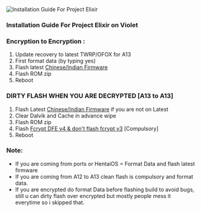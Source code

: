 ![Installation Guide For Project Elixir](https://i.imgur.com/3UmK6nS.png "Installation")

### Installation Guide For Project Elixir on Violet

### Encryption to Encryption :
1. Update recovery to latest TWRP/OFOX for A13 
2. First format data (by typing yes)
3. Flash latest [Chinese/Indian Firmware](https://xiaomifirmwareupdater.com/firmware/violet/)
4. Flash ROM zip
5. Reboot

### DIRTY FLASH WHEN YOU ARE DECRYPTED [A13 to A13]
1. Flash Latest [Chinese/Indian Firmware](https://xiaomifirmwareupdater.com/firmware/violet/) if you are not on Latest 
2. Clear Dalvik and Cache in advance wipe
3. Flash ROM zip
4. Flash [Fcrypt DFE v4 & don't flash fcrypt v3](https://drive.google.com/file/d/1fxx11QOCxXJGvMDGC5lRnom-M0nf8Dhd/view?usp=sharing) [Compulsory]
5. Reboot

### Note: 
- If you are coming from ports or HentaiOS = Format Data and flash latest firmware
- If you are coming from A12 to A13 clean flash is compulsory and format data.
- If you are encrypted do format Data before flashing build to avoid bugs, still u can dirty flash over encrypted but mostly people mess it everytime so i skipped that.
